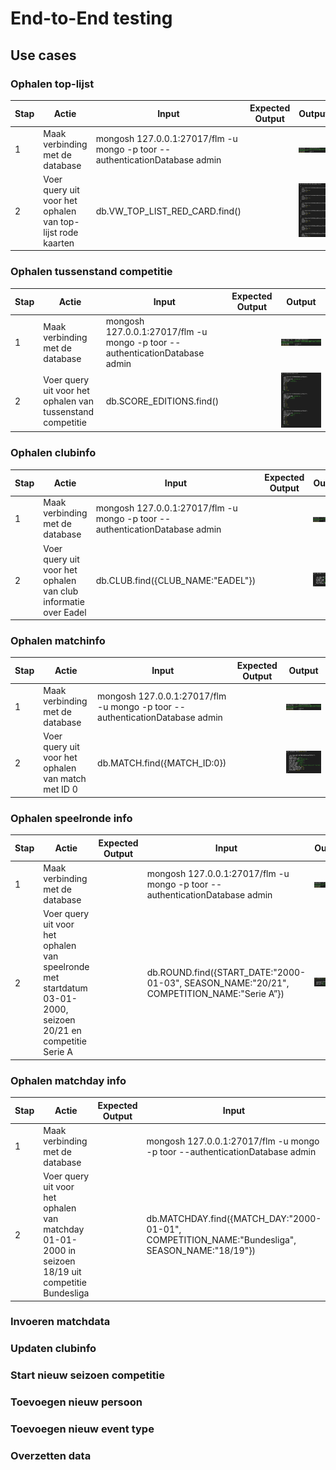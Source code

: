# End-to-End testing

## Use cases

### Ophalen top-lijst

| Stap | Actie                                                      | Input                                                                       | Expected Output | Output                                                                      |
|------|------------------------------------------------------------|-----------------------------------------------------------------------------|-----------------|-----------------------------------------------------------------------------|
| 1    | Maak verbinding met de database                            | mongosh 127.0.0.1:27017/flm -u mongo -p toor --authenticationDatabase admin |                 | ![Database verbinding](images/test_results/verbinding-resultaat.png)        |
| 2    | Voer query uit voor het ophalen van top-lijst rode kaarten | db.VW_TOP_LIST_RED_CARD.find()                                              |                 | ![Database verbinding](images/test_results/ophalen-top-lijst-resultaat.png) |

### Ophalen tussenstand competitie

| Stap | Actie                                                      | Input                                                                       | Expected Output | Output                                                                                   |
|------|------------------------------------------------------------|-----------------------------------------------------------------------------|-----------------|------------------------------------------------------------------------------------------|
| 1    | Maak verbinding met de database                            | mongosh 127.0.0.1:27017/flm -u mongo -p toor --authenticationDatabase admin |                 | ![Database verbinding](images/test_results/verbinding-resultaat.png)                     |
| 2    | Voer query uit voor het ophalen van tussenstand competitie | db.SCORE_EDITIONS.find()                                                    |                 | ![Database verbinding](images/test_results/ophalen-tussenstand-competitie-resultaat.png) |

### Ophalen clubinfo

| Stap | Actie                                                          | Input                                                                       | Expected Output | Output                                                                     |
|------|----------------------------------------------------------------|-----------------------------------------------------------------------------|-----------------|----------------------------------------------------------------------------|
| 1    | Maak verbinding met de database                                | mongosh 127.0.0.1:27017/flm -u mongo -p toor --authenticationDatabase admin |                 | ![Database verbinding](images/test_results/verbinding-resultaat.png)       |
| 2    | Voer query uit voor het ophalen van club informatie over Eadel | db.CLUB.find({CLUB_NAME:"EADEL"})                                           |                 | ![Database verbinding](images/test_results/ophalen-clubinfo-resultaat.png) |

### Ophalen matchinfo

| Stap | Actie                                              | Input                                                                       | Expected Output | Output                                                                      |
|------|----------------------------------------------------|-----------------------------------------------------------------------------|-----------------|-----------------------------------------------------------------------------|
| 1    | Maak verbinding met de database                    | mongosh 127.0.0.1:27017/flm -u mongo -p toor --authenticationDatabase admin |                 | ![Database verbinding](images/test_results/verbinding-resultaat.png)        |
| 2    | Voer query uit voor het ophalen van match met ID 0 | db.MATCH.find({MATCH_ID:0})                                                 |                 | ![Database verbinding](images/test_results/ophalen-matchinfo-resultaat.png) |

### Ophalen speelronde info

| Stap | Actie                                                                                                         | Expected Output | Input                                                                                     | Output                                                                           |
|------|---------------------------------------------------------------------------------------------------------------|-----------------|-------------------------------------------------------------------------------------------|----------------------------------------------------------------------------------|
| 1    | Maak verbinding met de database                                                                               |                 | mongosh 127.0.0.1:27017/flm -u mongo -p toor --authenticationDatabase admin               | ![Database verbinding](images/test_results/verbinding-resultaat.png)             |
| 2    | Voer query uit voor het ophalen van speelronde met startdatum 03-01-2000, seizoen 20/21 en competitie Serie A |                 | db.ROUND.find({START_DATE:"2000-01-03", SEASON_NAME:"20/21", COMPETITION_NAME:"Serie A”}) | ![Database verbinding](images/test_results/ophalen-speelrondeinfo-resultaat.png) |

### Ophalen matchday info

| Stap | Actie                                                                                              | Expected Output | Input                                                                                          | Output                                                                         |
|------|----------------------------------------------------------------------------------------------------|-----------------|------------------------------------------------------------------------------------------------|--------------------------------------------------------------------------------|
| 1    | Maak verbinding met de database                                                                    |                 | mongosh 127.0.0.1:27017/flm -u mongo -p toor --authenticationDatabase admin                    | ![Database verbinding](images/test_results/verbinding-resultaat.png)           |
| 2    | Voer query uit voor het ophalen van matchday 01-01-2000 in seizoen 18/19 uit competitie Bundesliga |                 | db.MATCHDAY.find({MATCH_DAY:"2000-01-01", COMPETITION_NAME:"Bundesliga", SEASON_NAME:"18/19"}) | ![Database verbinding](images/test_results/ophalen-matchdayinfo-resultaat.png) |

### Invoeren matchdata

### Updaten clubinfo

### Start nieuw seizoen competitie

### Toevoegen nieuw persoon

### Toevoegen nieuw event type

### Overzetten data